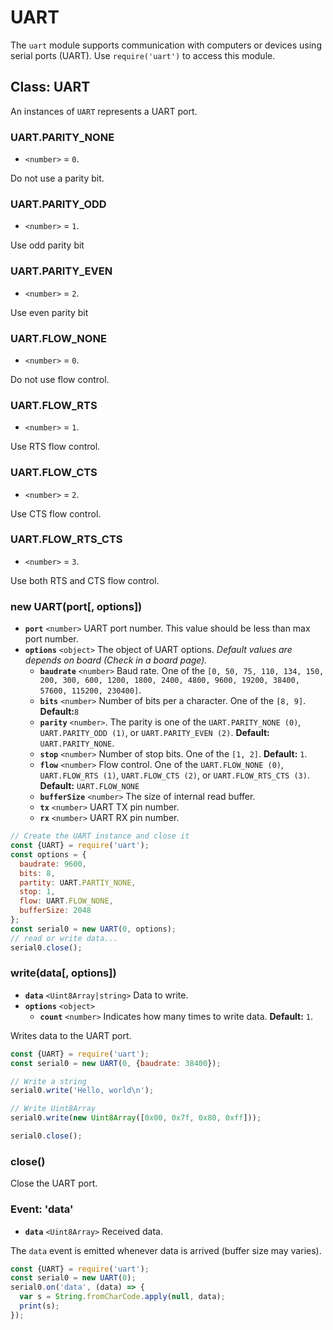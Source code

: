 # UART

The `uart` module supports communication with computers or devices using serial ports (UART). Use `require('uart')` to access this module.

## Class: UART

An instances of `UART` represents a UART port.

### UART.PARITY\_NONE

* `<number>` = `0`.

Do not use a parity bit.

### UART.PARITY\_ODD

* `<number>` = `1`.

Use odd parity bit

### UART.PARITY\_EVEN

* `<number>` = `2`.

Use even parity bit

### UART.FLOW\_NONE

* `<number>` = `0`.

Do not use flow control.

### UART.FLOW\_RTS

* `<number>` = `1`.

Use RTS flow control.

### UART.FLOW\_CTS

* `<number>` = `2`.

Use CTS flow control.

### UART.FLOW\_RTS\_CTS

* `<number>` = `3`.

Use both RTS and CTS flow control.

### new UART(port\[, options])

* **`port`** `<number>` UART port number. This value should be less than max port number.
* **`options`** `<object>` The object of UART options. _Default values are depends on board (Check in a board page)._
  * **`baudrate`** `<number>` Baud rate. One of the `[0, 50, 75, 110, 134, 150, 200, 300, 600, 1200, 1800, 2400, 4800, 9600, 19200, 38400, 57600, 115200, 230400]`.
  * **`bits`** `<number>` Number of bits per a character. One of the `[8, 9]`. **Default:**`8`
  * **`parity`** `<number>`. The parity is one of the `UART.PARITY_NONE (0)`, `UART.PARITY_ODD (1)`, or `UART.PARITY_EVEN (2)`. **Default:** `UART.PARITY_NONE`.
  * **`stop`** `<number>` Number of stop bits. One of the `[1, 2]`. **Default:** `1`.
  * **`flow`** `<number>` Flow control. One of the `UART.FLOW_NONE (0)`, `UART.FLOW_RTS (1)`, `UART.FLOW_CTS (2)`, or `UART.FLOW_RTS_CTS (3)`. **Default:** `UART.FLOW_NONE`
  * **`bufferSize`** `<number>` The size of internal read buffer.
  * **`tx`** `<number>` UART TX pin number.
  * **`rx`** `<number>` UART RX pin number.

```javascript
// Create the UART instance and close it 
const {UART} = require('uart');
const options = {
  baudrate: 9600,
  bits: 8,
  partity: UART.PARTIY_NONE,
  stop: 1,
  flow: UART.FLOW_NONE,
  bufferSize: 2048
};
const serial0 = new UART(0, options);
// read or write data...
serial0.close();
```

### write(data\[, options])

* **`data`** `<Uint8Array|string>` Data to write.
* **`options`** `<object>`&#x20;
  * **`count`** `<number>` Indicates how many times to write data. **Default:** `1`.

Writes data to the UART port.

```javascript
const {UART} = require('uart');
const serial0 = new UART(0, {baudrate: 38400});

// Write a string
serial0.write('Hello, world\n');

// Write Uint8Array
serial0.write(new Uint8Array([0x00, 0x7f, 0x80, 0xff]));

serial0.close();
```

### close()

Close the UART port.

### Event: 'data'

* **`data`** `<Uint8Array>` Received data.

The `data` event is emitted whenever data is arrived (buffer size may varies).

```javascript
const {UART} = require('uart');
const serial0 = new UART(0);
serial0.on('data', (data) => {
  var s = String.fromCharCode.apply(null, data);
  print(s);
});
```
